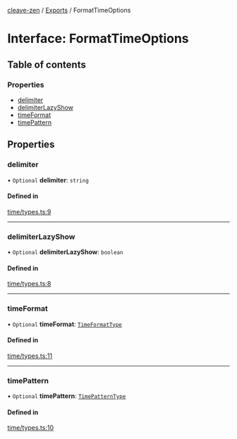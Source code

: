 [cleave-zen](../README.md) / [Exports](../modules.md) / FormatTimeOptions

# Interface: FormatTimeOptions

## Table of contents

### Properties

- [delimiter](FormatTimeOptions.md#delimiter)
- [delimiterLazyShow](FormatTimeOptions.md#delimiterlazyshow)
- [timeFormat](FormatTimeOptions.md#timeformat)
- [timePattern](FormatTimeOptions.md#timepattern)

## Properties

### delimiter

• `Optional` **delimiter**: `string`

#### Defined in

[time/types.ts:9](https://github.com/nosir/cleave-zen/blob/b7d817d/src/time/types.ts#L9)

___

### delimiterLazyShow

• `Optional` **delimiterLazyShow**: `boolean`

#### Defined in

[time/types.ts:8](https://github.com/nosir/cleave-zen/blob/b7d817d/src/time/types.ts#L8)

___

### timeFormat

• `Optional` **timeFormat**: [`TimeFormatType`](../modules.md#timeformattype)

#### Defined in

[time/types.ts:11](https://github.com/nosir/cleave-zen/blob/b7d817d/src/time/types.ts#L11)

___

### timePattern

• `Optional` **timePattern**: [`TimePatternType`](../modules.md#timepatterntype)

#### Defined in

[time/types.ts:10](https://github.com/nosir/cleave-zen/blob/b7d817d/src/time/types.ts#L10)

